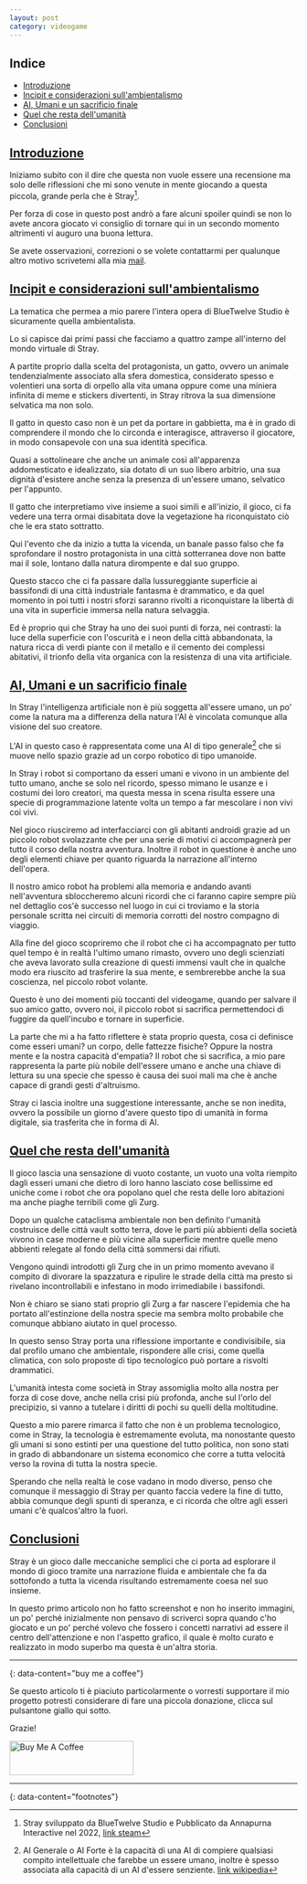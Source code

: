 ```yaml
---
layout: post
category: videogame
---
```


## Indice
- [Introduzione](#introduzione)
- [Incipit e considerazioni sull'ambientalismo](#ambientalismo)
- [AI, Umani e un sacrificio finale](#ai)
- [Quel che resta dell'umanità](#umanita)
- [Conclusioni](#conclusioni)

## [Introduzione](#introduzione)

Iniziamo subito con il dire che questa non vuole essere una recensione ma solo delle riflessioni che mi sono venute in mente giocando a questa piccola, grande perla che è Stray[^1].

Per forza di cose in questo post andrò a fare alcuni spoiler quindi se non lo avete ancora giocato vi consiglio di tornare qui in un secondo momento altrimenti vi auguro una buona lettura.

Se avete osservazioni, correzioni o se volete contattarmi per qualunque altro motivo scrivetemi alla mia [mail](mailto:viacc@protonmail.com).

## [Incipit e considerazioni sull'ambientalismo](#ambientalismo)

La tematica che permea a mio parere l'intera opera di BlueTwelve Studio è sicuramente quella ambientalista.

Lo si capisce dai primi passi che facciamo a quattro zampe all'interno del mondo virtuale di Stray.

A partite proprio dalla scelta del protagonista, un gatto, ovvero un animale tendenzialmente associato alla sfera domestica, considerato spesso e volentieri una sorta di orpello alla vita umana oppure come una miniera infinita di meme e stickers divertenti, in Stray ritrova la sua dimensione selvatica ma non solo.

Il gatto in questo caso non è un pet da portare in gabbietta, ma è in grado di comprendere il mondo che lo circonda e interagisce, attraverso il giocatore, in modo consapevole con una sua identità specifica.

Quasi a sottolineare che anche un animale così all'apparenza addomesticato e idealizzato, sia dotato di un suo libero arbitrio, una sua dignità d'esistere anche senza la presenza di un'essere umano, selvatico per l'appunto.

Il gatto che interpretiamo vive insieme a suoi simili e all'inizio, il gioco, ci fa vedere una terra ormai disabitata dove la vegetazione ha riconquistato ciò che le era stato sottratto.

Qui l'evento che da inizio a tutta la vicenda, un banale passo falso che fa sprofondare il nostro protagonista in una città sotterranea dove non batte mai il sole, lontano dalla natura dirompente e dal suo gruppo.

Questo stacco che ci fa passare dalla lussureggiante superficie ai bassifondi di una città industriale fantasma è drammatico, e da quel momento in poi tutti i nostri sforzi saranno rivolti a riconquistare la libertà di una vita in superficie immersa nella natura selvaggia.

Ed è proprio qui che Stray ha uno dei suoi punti di forza, nei contrasti: la luce della superficie con l'oscurità e i neon della città abbandonata, la natura ricca di verdi piante con il metallo e il cemento dei complessi abitativi, il trionfo della vita organica con la resistenza di una vita artificiale.

## [AI, Umani e un sacrificio finale](#ai)

In Stray l'intelligenza artificiale non è più soggetta all'essere umano, un po' come la natura ma a differenza della natura l'AI è vincolata comunque alla visione del suo creatore.

L'AI in questo caso è rappresentata come una AI di tipo generale[^2] che si muove nello spazio grazie ad un corpo robotico di tipo umanoide.

In Stray i robot si comportano da esseri umani e vivono in un ambiente del tutto umano, anche se solo nel ricordo, spesso mimano le usanze e i costumi dei loro creatori, ma questa messa in scena risulta essere una specie di programmazione latente volta un tempo a far mescolare i non vivi coi vivi.

Nel gioco riusciremo ad interfacciarci con gli abitanti androidi grazie ad un piccolo robot svolazzante che per una serie di motivi ci accompagnerà per tutto il corso della nostra avventura. Inoltre il robot in questione è anche uno degli elementi chiave per quanto riguarda la narrazione all'interno dell'opera. 

Il nostro amico robot ha problemi alla memoria e andando avanti nell'avventura sbloccheremo alcuni ricordi che ci faranno capire sempre più nel dettaglio cos'è successo nel luogo in cui ci troviamo e la storia personale scritta nei circuiti di memoria corrotti del nostro compagno di viaggio.

Alla fine del gioco scopriremo che il robot che ci ha accompagnato per tutto quel tempo è in realtà l'ultimo umano rimasto, ovvero uno degli scienziati che aveva lavorato sulla creazione di questi immensi vault che in qualche modo era riuscito ad trasferire la sua mente, e sembrerebbe anche la sua coscienza, nel piccolo robot volante.

Questo è uno dei momenti più toccanti del videogame, quando per salvare il suo amico gatto, ovvero noi, il piccolo robot si sacrifica permettendoci di fuggire da quell'incubo e tornare in superficie.

La parte che mi a ha fatto riflettere è stata proprio questa, cosa ci definisce come esseri umani? un corpo, delle fattezze fisiche? Oppure la nostra mente e la nostra capacità d'empatia?
Il robot che si sacrifica, a mio pare rappresenta la parte più nobile dell'essere umano e anche una chiave di lettura su una specie che spesso è causa dei suoi mali ma che è anche capace di grandi gesti d'altruismo.

Stray ci lascia inoltre una suggestione interessante, anche se non inedita, ovvero la possibile un giorno d'avere questo tipo di umanità in forma digitale, sia trasferita che in forma di AI.

## [Quel che resta dell'umanità](#umanita)

Il gioco lascia una sensazione di vuoto costante, un vuoto una volta riempito dagli esseri umani che dietro di loro hanno lasciato cose bellissime ed uniche come i robot che ora popolano quel che resta delle loro abitazioni ma anche piaghe terribili come gli Zurg.

Dopo un qualche cataclisma ambientale non ben definito l'umanità costruisce delle città vault sotto terra, dove le parti più abbienti della società vivono in case moderne e più vicine alla superficie mentre quelle meno abbienti relegate al fondo della città sommersi dai rifiuti.

Vengono quindi introdotti gli Zurg che in un primo momento avevano il compito di divorare la spazzatura e ripulire le strade della città ma presto si rivelano incontrollabili e infestano in modo irrimediabile i bassifondi.

Non è chiaro se siano stati proprio gli Zurg a far nascere l'epidemia che ha portato all'estinzione della nostra specie ma sembra molto probabile che comunque abbiano aiutato in quel processo.

In questo senso Stray porta una riflessione importante e condivisibile, sia dal profilo umano che ambientale, rispondere alle crisi, come quella climatica, con solo proposte di tipo tecnologico può portare a risvolti drammatici.

L'umanità intesta come società in Stray assomiglia molto alla nostra per forza di cose dove, anche nella crisi più profonda, anche sul l'orlo del precipizio, si vanno a tutelare i diritti di pochi su quelli della moltitudine.

Questo a mio parere rimarca il fatto che non è un problema tecnologico, come in Stray, la tecnologia è estremamente evoluta, ma nonostante questo gli umani si sono estinti per una questione del tutto politica, non sono stati in grado di abbandonare un sistema economico che corre a tutta velocità verso la rovina di tutta la nostra specie.

Sperando che nella realtà le cose vadano in modo diverso, penso che comunque il messaggio di Stray per quanto faccia vedere la fine di tutto, abbia comunque degli spunti di speranza, e ci ricorda che oltre agli esseri umani c'è qualcos'altro la fuori.

## [Conclusioni](#conclusioni)

Stray è un gioco dalle meccaniche semplici che ci porta ad esplorare il mondo di gioco tramite una narrazione fluida e ambientale che fa da sottofondo a tutta la vicenda risultando estremamente coesa nel suo insieme.

In questo primo articolo non ho fatto screenshot e non ho inserito immagini, un po' perché inizialmente non pensavo di scriverci sopra quando c'ho giocato e un po' perché volevo che fossero i concetti narrativi ad essere il centro dell'attenzione e non l'aspetto grafico, il quale è molto curato e realizzato in modo superbo ma questa è un'altra storia.

---
{: data-content="buy me a coffee"}

Se questo articolo ti è piaciuto particolarmente o vorresti supportare il mio progetto potresti considerare di fare una piccola donazione, clicca sul pulsantone giallo qui sotto. 

Grazie!

<a href="https://www.buymeacoffee.com/viac" target="_blank"><img src="https://cdn.buymeacoffee.com/buttons/v2/default-yellow.png" alt="Buy Me A Coffee" style="height: 60px !important;width: 217px !important;" ></a>

---
{: data-content="footnotes"}
[^1]: Stray sviluppato da BlueTwelve Studio e Pubblicato da Annapurna Interactive nel 2022, [link steam](https://store.steampowered.com/app/1332010/Stray/)

[^2]: AI Generale o AI Forte è la capacità di una AI di compiere qualsiasi compito intellettuale che farebbe un essere umano, inoltre è spesso associata alla capacità di un AI d'essere senziente. [link wikipedia](https://it.wikipedia.org/wiki/Intelligenza_artificiale_forte) 